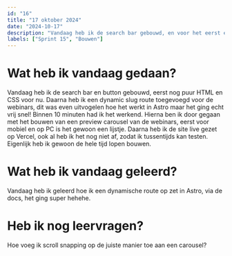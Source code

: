 ```yaml
---
id: "16"
title: "17 oktober 2024"
date: "2024-10-17"
description: "Vandaag heb ik de search bar gebouwd, en voor het eerst een slug route opgezet met Astro."
labels: ["Sprint 15", "Bouwen"]
---
```


# Wat heb ik vandaag gedaan?

Vandaag heb ik de search bar en button gebouwd, eerst nog puur HTML en CSS voor nu. Daarna heb ik een dynamic slug route toegevoegd voor de webinars, dit was even uitvogelen hoe het werkt in Astro maar het ging echt vrij snel! Binnen 10 minuten had ik het werkend. Hierna ben ik door gegaan met het bouwen van een preview carousel van de webinars, eerst voor mobiel en op PC is het gewoon een lijstje. Daarna heb ik de site live gezet op Vercel, ook al heb ik het nog niet af, zodat ik tussentijds kan testen. Eigenlijk heb ik gewoon de hele tijd lopen bouwen.

# Wat heb ik vandaag geleerd?

Vandaag heb ik geleerd hoe ik een dynamische route op zet in Astro, via de docs, het ging super hehehe.

# Heb ik nog leervragen?

Hoe voeg ik scroll snapping op de juiste manier toe aan een carousel?







